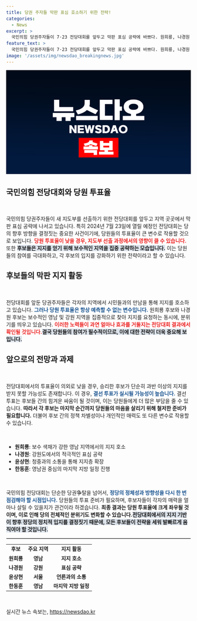 ```yaml
---
title: 당권 주자들 막판 표심 호소하기 위한 전략!
categories:
  - News
excerpt: >
  국민의힘 당권주자들이 7·23 전당대회를 앞두고 막판 표심 공략에 바쁘다. 원희룡, 나경원 등 후보들이 보수 텃밭을 찾아 지지를 호소하는 상황, 당원투표율이 관건이 될 것인가?
feature_text: >
  국민의힘 당권주자들이 7·23 전당대회를 앞두고 막판 표심 공략에 바쁘다. 원희룡, 나경원 등 후보들이 보수 텃밭을 찾아 지지를 호소하는 상황, 당원투표율이 관건이 될 것인가?
image: '/assets/img/newsdao_breakingnews.jpg'
---
```


<p><img src="/assets/img/newsdao_breakingnews.jpg" alt="implanttips 속보" /></p>

<h2 data-ke-size="size26">국민의힘 전당대회와 당원 투표율</h2>

<p data-ke-size="size16">&nbsp;</p>

<p data-ke-size="size16">국민의힘 당권주자들이 새 지도부를 선출하기 위한 전당대회를 앞두고 지역 곳곳에서 막판 표심 공략에 나서고 있습니다. 특히 2024년 7월 23일에 열릴 예정인 전당대회는 당의 향후 방향을 결정짓는 중요한 사건이기에, 당원들의 투표율이 큰 변수로 작용할 것으로 보입니다. <b><span style="color: #ee2323;">당원 투표율이 낮을 경우, 지도부 선출 과정에서의 영향이 클 수 있습니다.</span></b> 또한 <b><span style="background-color: #21538527;">후보들은 지지를 얻기 위해 보수적인 지역을 집중 공략하는 모습입니다.</span></b> 이는 당원들의 참여를 극대화하고, 각 후보의 입지를 강화하기 위한 전략이라고 할 수 있습니다.</p>

<h2 data-ke-size="size26">후보들의 막판 지지 활동</h2>

<p data-ke-size="size16">&nbsp;</p>

<p data-ke-size="size16">전당대회를 앞둔 당권주자들은 각자의 지역에서 시민들과의 만남을 통해 지지를 호소하고 있습니다. <b><span style="color: #1a5490;">그러나 당원 투표율은 항상 예측할 수 없는 변수입니다.</span></b> 원희룡 후보와 나경원 후보는 보수적인 영남 및 강원 지역을 집중적으로 찾아 지지를 요청하는 동시에, 분위기를 띄우고 있습니다. <b><span style="color: #ee2323;">이러한 노력들이 과연 얼마나 효과를 거둘지는 전당대회 결과에서 확인될 것입니다.</span></b><b><span style="background-color: #21538527;">결국 당원들의 참여가 필수적이므로, 이에 대한 전략이 더욱 중요해 보입니다.</span></b></p>

<h2 data-ke-size="size26">앞으로의 전망과 과제</h2>

<p data-ke-size="size16">&nbsp;</p>

<p data-ke-size="size16">전당대회에서의 투표율이 의외로 낮을 경우, 승리한 후보가 단순히 과반 이상의 지지를 받지 못할 가능성도 존재합니다. 이 경우, <b><span style="color: #1a5490;">결선 투표가 실시될 가능성이 높습니다.</span></b> 결선 투표는 후보들 간의 힘겨운 싸움이 될 것이며, 이는 당원들에게 더 많은 부담을 줄 수 있습니다. <b><span style="ee2323;">따라서 각 후보는 마지막 순간까지 당원들의 마음을 살리기 위해 철저한 준비가 필요합니다.</span></b> 더불어 후보 간의 정책 차별성이나 개인적인 매력도 또 다른 변수로 작용할 수 있습니다.</p>

<p data-ke-size="size16">&nbsp;</p>

<ul>
    <li><b>원희룡</b>: 보수 색채가 강한 영남 지역에서의 지지 호소</li>
    <li><b>나경원</b>: 강원도에서의 적극적인 표심 공략</li>
    <li><b>윤상현</b>: 청중과의 소통을 통해 지지층 확장</li>
    <li><b>한동훈</b>: 영남권 중심의 마지막 지방 일정 진행</li>
</ul>

<p data-ke-size="size16">&nbsp;</p>

<p data-ke-size="size16">국민의힘 전당대회는 단순한 당권争탈을 넘어서, <b><span style="color: #1a5490;">정당의 정체성과 방향성을 다시 한 번 점검해야 할 시점입니다.</span></b> 당원들의 투표 준비가 필요하며, 후보자들이 각자의 매력을 얼마나 살릴 수 있을지가 관건이라 하겠습니다. <b><span style="ee2323;">최종 결과는 당원 투표율에 크게 좌우될 것이며, 이로 인해 당의 전체적인 분위기도 변화할 수 있습니다.</span></b><b><span style="background-color: #21538527;">전당대회에서의 지지 기반이 향후 정당의 정치적 입지를 결정짓기 때문에, 모든 후보들이 전략을 세워 발빠르게 움직여야 할 것입니다.</span></b></p>

<hr style="border:1px solid #ccc;">

<table style="width: 100%; border-collapse: collapse;">
    <tr>
        <td style="text-align: center; height: 17px;"><b>후보</b></td>
        <td style="text-align: center; height: 17px;"><b>주요 지역</b></td>
        <td style="text-align: center; height: 17px;"><b>지지 활동</b></td>
    </tr>
    <tr>
        <td style="text-align: center; height: 17px;"><b>원희룡</b></td>
        <td style="text-align: center; height: 17px;"><b>영남</b></td>
        <td style="text-align: center; height: 17px;"><b>지지 호소</b></td>
    </tr>
    <tr>
        <td style="text-align: center; height: 17px;"><b>나경원</b></td>
        <td style="text-align: center; height: 17px;"><b>강원</b></td>
        <td style="text-align: center; height: 17px;"><b>표심 공략</b></td>
    </tr>
    <tr>
        <td style="text-align: center; height: 17px;"><b>윤상현</b></td>
        <td style="text-align: center; height: 17px;"><b>서울</b></td>
        <td style="text-align: center; height: 17px;"><b>언론과의 소통</b></td>
    </tr>
    <tr>
        <td style="text-align: center; height: 17px;"><b>한동훈</b></td>
        <td style="text-align: center; height: 17px;"><b>영남</b></td>
        <td style="text-align: center; height: 17px;"><b>마지막 지방 일정</b></td>
    </tr>
</table>

<p data-ke-size="size16">&nbsp;</p>
실시간 뉴스 속보는, <a href="https://newsdao.kr" rel="dofollow">https://newsdao.kr</a>


